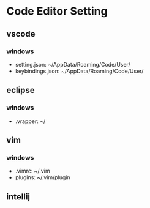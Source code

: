 # Code Editor Setting

## vscode

### windows

- setting.json: ~/AppData/Roaming/Code/User/
- keybindings.json: ~/AppData/Roaming/Code/User/

## eclipse

### windows

- .vrapper: ~/

## vim

### windows

- .vimrc: ~/.vim
- plugins: ~/.vim/plugin

## intellij
